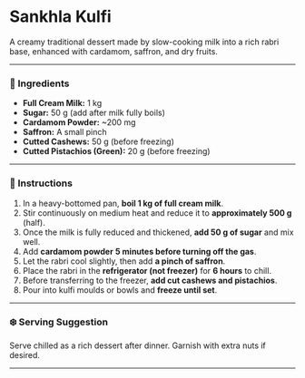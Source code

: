 # Sankhla Kulfi

A creamy traditional dessert made by slow-cooking milk into a rich rabri base, enhanced with cardamom, saffron, and dry fruits.

---

### 🥛 Ingredients

- **Full Cream Milk:** 1 kg  
- **Sugar:** 50 g (add after milk fully boils)  
- **Cardamom Powder:** ~200 mg  
- **Saffron:** A small pinch  
- **Cutted Cashews:** 50 g (before freezing)  
- **Cutted Pistachios (Green):** 20 g (before freezing)  

---

### 🍲 Instructions

1. In a heavy-bottomed pan, **boil 1 kg of full cream milk**.
2. Stir continuously on medium heat and reduce it to **approximately 500 g** (half).
3. Once the milk is fully reduced and thickened, **add 50 g of sugar** and mix well.
4. Add **cardamom powder** **5 minutes before turning off the gas**.
5. Let the rabri cool slightly, then add **a pinch of saffron**.
6. Place the rabri in the **refrigerator (not freezer)** for **6 hours** to chill.
7. Before transferring to the freezer, **add cut cashews and pistachios**.
8. Pour into kulfi moulds or bowls and **freeze until set**.

---

### ❄️ Serving Suggestion

Serve chilled as a rich dessert after dinner. Garnish with extra nuts if desired.

---
